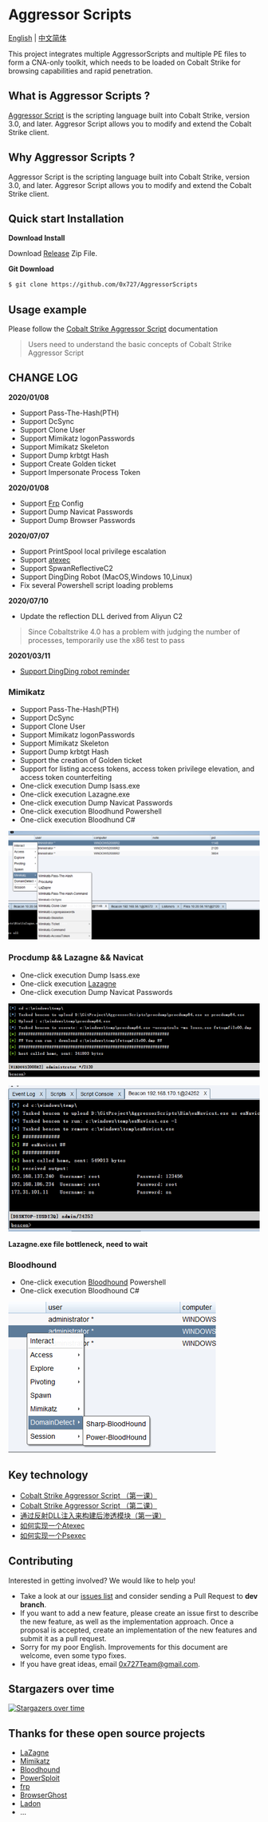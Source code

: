 # Aggressor Scripts

[English](./index.md) | [中文简体](./README_zh.md)

This project integrates multiple AggressorScripts and multiple PE files to form a CNA-only toolkit, which needs to be loaded on Cobalt Strike for browsing capabilities and rapid penetration.

## What is Aggressor Scripts ?

[Aggressor Script](https://cobaltstrike.com/aggressor-script/index.html) is the scripting language built into Cobalt Strike, version 3.0, and later. Aggresor Script allows you to modify and extend the Cobalt Strike client.

## Why Aggressor Scripts ?

Aggressor Script is the scripting language built into Cobalt Strike, version 3.0, and later. Aggresor Script allows you to modify and extend the Cobalt Strike client.

## Quick start Installation

**Download Install**

Download [Release](https://github.com/0x727/AggressorScripts/releases) Zip File.

**Git Download**

```bash
$ git clone https://github.com/0x727/AggressorScripts
```

## Usage example


Please follow the [Cobalt Strike Aggressor Script](https://cobaltstrike.com/aggressor-script/index.html) documentation

> Users need to understand the basic concepts of Cobalt Strike Aggressor Script


## CHANGE LOG


**2020/01/08**

- Support Pass-The-Hash(PTH)
- Support DcSync
- Support Clone User
- Support Mimikatz logonPasswords
- Support Mimikatz Skeleton
- Support Dump krbtgt Hash
- Support Create Golden ticket
- Support Impersonate Process Token

**2020/01/08**

- Support [Frp](https://github.com/fatedier/frp) Config
- Support Dump Navicat Passwords
- Support Dump Browser Passwords

**2020/07/07**

- Support PrintSpool local privilege escalation
- Support [atexec](https://payloads.online/archivers/2020-06-28/1)
- Support SpwanReflectiveC2
- Support DingDing Robot (MacOS,Windows 10,Linux)
- Fix several Powershell script loading problems

**2020/07/10**

- Update the reflection DLL derived from Aliyun C2

> Since Cobaltstrike 4.0 has a problem with judging the number of processes, temporarily use the x86 test to pass

**20201/03/11**

- [Support DingDing robot reminder](./DingPack/DIngPack.cna)


### Mimikatz

- Support Pass-The-Hash(PTH)
- Support DcSync
- Support Clone User
- Support Mimikatz logonPasswords
- Support Mimikatz Skeleton
- Support Dump krbtgt Hash
- Support the creation of Golden ticket
- Support for listing access tokens, access token privilege elevation, and access token counterfeiting
- One-click execution Dump lsass.exe
- One-click execution Lazagne.exe
- One-click execution Dump Navicat Passwords
- One-click execution Bloodhund Powershell
- One-click execution Bloodhund C#


![](images/2020-01-08-17-00-32.png)


### Procdump && Lazagne && Navicat

- One-click execution Dump lsass.exe
- One-click execution [Lazagne](https://github.com/AlessandroZ/LaZagne)
- One-click execution Dump Navicat Passwords

![](images/2020-01-08-17-02-13.png)

![](images/2020-01-08-17-40-51.png)

**Lazagne.exe file bottleneck, need to wait**

### Bloodhound

- One-click execution [Bloodhound](https://github.com/BloodHoundAD/BloodHound) Powershell
- One-click execution Bloodhound C#

![](images/2020-01-08-17-03-57.png)


## Key technology

- [Cobalt Strike Aggressor Script （第一课）](https://payloads.online/archivers/2020-03-02/4)
- [Cobalt Strike Aggressor Script （第二课）](https://payloads.online/archivers/2020-03-02/5)
- [通过反射DLL注入来构建后渗透模块（第一课）](https://payloads.online/archivers/2020-03-02/1)
- [如何实现一个Atexec](https://payloads.online/archivers/2020-06-28/1)
- [如何实现一个Psexec](https://payloads.online/archivers/2020-04-02/1)


## Contributing

Interested in getting involved? We would like to help you!

* Take a look at our [issues list](https://github.com/0x727/AggressorScripts_0x727/issues) and consider sending a Pull Request to **dev branch**.
* If you want to add a new feature, please create an issue first to describe the new feature, as well as the implementation approach. Once a proposal is accepted, create an implementation of the new features and submit it as a pull request.
* Sorry for my poor English. Improvements for this document are welcome, even some typo fixes.
* If you have great ideas, email 0x727Team@gmail.com.

## Stargazers over time

[![Stargazers over time](https://starchart.cc/0x727/AggressorScripts_0x727.svg)](https://github.com/0x727/AggressorScripts_0x727)


## Thanks for these open source projects

- [LaZagne](https://github.com/AlessandroZ/LaZagne)
- [Mimikatz](https://github.com/gentilkiwi/mimikatz)
- [Bloodhound](https://github.com/BloodHoundAD/BloodHound)
- [PowerSploit](https://github.com/PowerShellMafia/PowerSploit)
- [frp](https://github.com/fatedier/frp)
- [BrowserGhost](https://github.com/QAX-A-Team/BrowserGhost)
- [Ladon](https://github.com/k8gege/Ladon)
- ...

